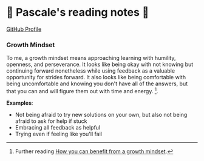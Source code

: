 # 🌼 Pascale's reading notes 🌼

[GitHub Profile](https://github.com/pascalehendricks)

### **Growth Mindset** 
To me, a growth mindset means approaching learning with humility, openness, and perseverance. It looks like being okay with not knowing but continuing forward nonetheless while using feedback as a valuable opportunity for strides forward. It also looks like being comfortable with being uncomfortable and knowing you don't have all of the answers, but that you can and will figure them out with time and energy. [^1].

**Examples**:
* Not being afraid to try new solutions on your own, but also not being afraid to ask for help if stuck 
* Embracing all feedback as helpful 
* Trying even if feeling like you'll fail 




[^1]: Further reading [How you can benefit from a growth mindset](https://www.atlassian.com/blog/inside-atlassian/growth-mindset/).



